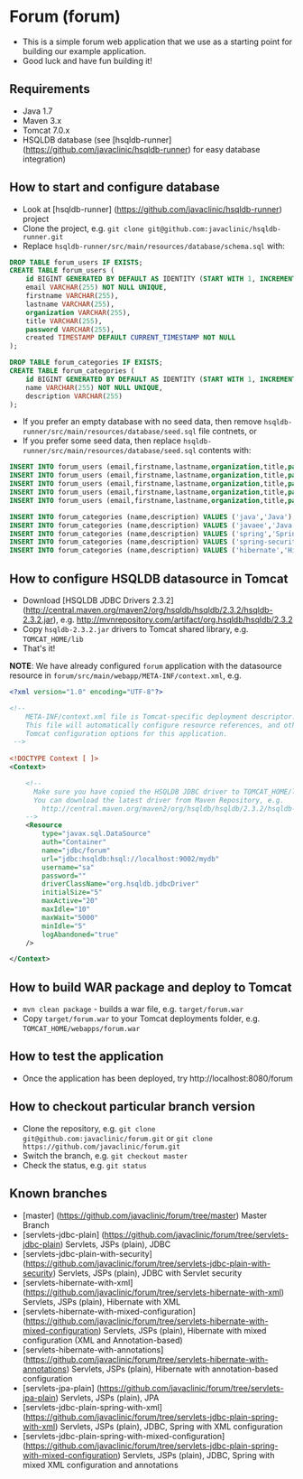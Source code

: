 # Forum (forum)
* This is a simple forum web application that we use as a starting point for building our example application.
* Good luck and have fun building it!


## Requirements
* Java 1.7
* Maven 3.x
* Tomcat 7.0.x
* HSQLDB database (see [hsqldb-runner] (https://github.com/javaclinic/hsqldb-runner) for easy database integration)


## How to start and configure database
* Look at [hsqldb-runner] (https://github.com/javaclinic/hsqldb-runner) project
* Clone the project, e.g. `git clone git@github.com:javaclinic/hsqldb-runner.git`
* Replace `hsqldb-runner/src/main/resources/database/schema.sql` with:
```sql
DROP TABLE forum_users IF EXISTS;
CREATE TABLE forum_users (
    id BIGINT GENERATED BY DEFAULT AS IDENTITY (START WITH 1, INCREMENT BY 1) NOT NULL PRIMARY KEY,
    email VARCHAR(255) NOT NULL UNIQUE,
    firstname VARCHAR(255),
    lastname VARCHAR(255),
    organization VARCHAR(255),
    title VARCHAR(255),
    password VARCHAR(255),
    created TIMESTAMP DEFAULT CURRENT_TIMESTAMP NOT NULL
);

DROP TABLE forum_categories IF EXISTS;
CREATE TABLE forum_categories (
    id BIGINT GENERATED BY DEFAULT AS IDENTITY (START WITH 1, INCREMENT BY 1) NOT NULL PRIMARY KEY,
    name VARCHAR(255) NOT NULL UNIQUE,
    description VARCHAR(255)
);
```
* If you prefer an empty database with no seed data, then remove `hsqldb-runner/src/main/resources/database/seed.sql` file contnets, or 
* If you prefer some seed data, then replace `hsqldb-runner/src/main/resources/database/seed.sql` contents with:
```sql
INSERT INTO forum_users (email,firstname,lastname,organization,title,password) VALUES ('john@email.com','John','Doe','My Organization','CFO','password');
INSERT INTO forum_users (email,firstname,lastname,organization,title,password) VALUES ('jane@email.com','Jane','Doe','My Organization','CEO','password');
INSERT INTO forum_users (email,firstname,lastname,organization,title,password) VALUES ('jack@email.com','Jack','Doe','My Organization','CIO','password');
INSERT INTO forum_users (email,firstname,lastname,organization,title,password) VALUES ('jill@email.com','Jill','Doe','Other Organization','CEO','password');
INSERT INTO forum_users (email,firstname,lastname,organization,title,password) VALUES ('jenn@email.com','Jenn','Doe','Other Organization','CIO','password');

INSERT INTO forum_categories (name,description) VALUES ('java','Java');
INSERT INTO forum_categories (name,description) VALUES ('javaee','Java EE');
INSERT INTO forum_categories (name,description) VALUES ('spring','Spring');
INSERT INTO forum_categories (name,description) VALUES ('spring-security','Spring Security');
INSERT INTO forum_categories (name,description) VALUES ('hibernate','Hibernate');
```


## How to configure HSQLDB datasource in Tomcat
* Download [HSQLDB JDBC Drivers 2.3.2] (http://central.maven.org/maven2/org/hsqldb/hsqldb/2.3.2/hsqldb-2.3.2.jar), e.g. http://mvnrepository.com/artifact/org.hsqldb/hsqldb/2.3.2
* Copy `hsqldb-2.3.2.jar` drivers to Tomcat shared library, e.g. `TOMCAT_HOME/lib`
* That's it!

**NOTE**: We have already configured `forum` application with the datasource resource in `forum/src/main/webapp/META-INF/context.xml`, e.g.

```xml
<?xml version="1.0" encoding="UTF-8"?>

<!-- 
    META-INF/context.xml file is Tomcat-specific deployment descriptor.
    This file will automatically configure resource references, and other
    Tomcat configuration options for this application.
 -->
 
<!DOCTYPE Context [ ]>
<Context>

    <!--
      Make sure you have copied the HSQLDB JDBC driver to TOMCAT_HOME/lib folder.
      You can download the latest driver from Maven Repository, e.g.
        http://central.maven.org/maven2/org/hsqldb/hsqldb/2.3.2/hsqldb-2.3.2.jar
    -->
    <Resource
        type="javax.sql.DataSource"
        auth="Container"
        name="jdbc/forum"
        url="jdbc:hsqldb:hsql://localhost:9002/mydb"
        username="sa"
        password=""
        driverClassName="org.hsqldb.jdbcDriver"
        initialSize="5"
        maxActive="20"
        maxIdle="10"
        maxWait="5000"
        minIdle="5"
        logAbandoned="true"
    />

</Context>
```


## How to build WAR package and deploy to Tomcat
* `mvn clean package` - builds a war file, e.g. `target/forum.war`
* Copy `target/forum.war` to your Tomcat deployments folder, e.g. `TOMCAT_HOME/webapps/forum.war`


## How to test the application
* Once the application has been deployed, try http://localhost:8080/forum


## How to checkout particular branch version
* Clone the repository, e.g. `git clone git@github.com:javaclinic/forum.git` or `git clone https://github.com/javaclinic/forum.git`
* Switch the branch, e.g. `git checkout master`
* Check the status, e.g. `git status`


## Known branches
* [master] (https://github.com/javaclinic/forum/tree/master) Master Branch
* [servlets-jdbc-plain] (https://github.com/javaclinic/forum/tree/servlets-jdbc-plain) Servlets, JSPs (plain), JDBC
* [servlets-jdbc-plain-with-security] (https://github.com/javaclinic/forum/tree/servlets-jdbc-plain-with-security) Servlets, JSPs (plain), JDBC with Servlet security
* [servlets-hibernate-with-xml] (https://github.com/javaclinic/forum/tree/servlets-hibernate-with-xml) Servlets, JSPs (plain), Hibernate with XML
* [servlets-hibernate-with-mixed-configuration] (https://github.com/javaclinic/forum/tree/servlets-hibernate-with-mixed-configuration) Servlets, JSPs (plain), Hibernate with mixed configuration (XML and Annotation-based)
* [servlets-hibernate-with-annotations] (https://github.com/javaclinic/forum/tree/servlets-hibernate-with-annotations) Servlets, JSPs (plain), Hibernate with annotation-based configuration
* [servlets-jpa-plain] (https://github.com/javaclinic/forum/tree/servlets-jpa-plain) Servlets, JSPs (plain), JPA
* [servlets-jdbc-plain-spring-with-xml] (https://github.com/javaclinic/forum/tree/servlets-jdbc-plain-spring-with-xml) Servlets, JSPs (plain), JDBC, Spring with XML configuration
* [servlets-jdbc-plain-spring-with-mixed-configuration] (https://github.com/javaclinic/forum/tree/servlets-jdbc-plain-spring-with-mixed-configuration) Servlets, JSPs (plain), JDBC, Spring with mixed XML configuration and annotations



